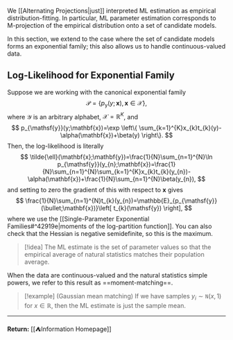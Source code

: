 We [[Alternating Projections|just]] interpreted ML estimation as empirical distribution-fitting. In particular, ML parameter estimation corresponds to M-projection of the empirical distribution onto a set of candidate models.

In this section, we extend to the case where the set of candidate models forms an exponential family; this also allows us to handle continuous-valued data.

## Log-Likelihood for Exponential Family

Suppose we are working with the canonical exponential family
$$
\mathcal{P}=\left\{ p_{\mathsf{y}}(y;\mathbf{x}), \mathbf{x} \in \mathcal{X} \right\},
$$
where $\mathcal{Y}$ is an arbitrary alphabet, $\mathcal{X}=\mathbb{R}^{K}$, and
$$
p_{\mathsf{y}}(y;\mathbf{x})=\exp \left\{ \sum_{k=1}^{K}x_{k}t_{k}(y)-\alpha(\mathbf{x})+\beta(y) \right\}. 
$$
Then, the log-likelihood is literally
$$
\tilde{\ell}(\mathbf{x};\mathbf{y})=\frac{1}{N}\sum_{n=1}^{N}\ln p_{\mathsf{y}}(y_{n};\mathbf{x})=\frac{1}{N}\sum_{n=1}^{N}\sum_{k=1}^{K}x_{k}t_{k}(y_{n})-\alpha(\mathbf{x})+\frac{1}{N}\sum_{n=1}^{N}\beta(y_{n}),
$$
and setting to zero the gradient of this with respect to $\mathbf{x}$ gives
$$
\frac{1}{N}\sum_{n=1}^{N}t_{k}(y_{n})=\mathbb{E}_{p_{\mathsf{y}}(\bullet;\mathbf{x})}\left[ t_{k}(\mathsf{y}) \right],
$$
where we use the [[Single-Parameter Exponential Families#^42919e|moments of the log-partition function]]. You can also check that the Hessian is negative semidefinite, so this is the maximum.

> [!idea]
> The ML estimate is the set of parameter values so that the empirical average of natural statistics matches their population average.

When the data are continuous-valued and the natural statistics simple powers, we refer to this result as ==moment-matching==.

> [!example] (Gaussian mean matching)
> If we have samples $y_{i}\sim \mathtt{N}(x,1)$ for $x \in \mathbb{R}$, then the ML estimate is just the sample mean.

---

**Return:** [[⛺Information Homepage]]